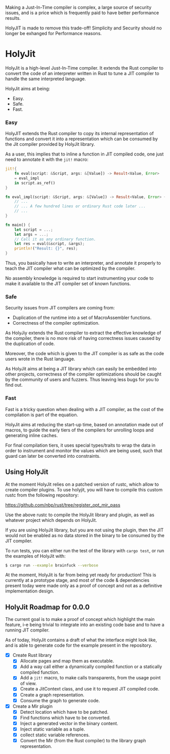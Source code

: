 Making a Just-In-Time compiler is complex, a large source of security
issues, and is a price which is frequently paid to have better performance
results.

HolyJIT is made to remove this trade-off! Simplicity and Security should no
longer be exhanged for Performance reasons.

# HolyJit

HolyJit is a high-level Just-In-Time compiler. It extends the Rust compiler
to convert the code of an interpreter written in Rust to tune a JIT compiler
to handle the same interpreted language.

HolyJit aims at being:
 * Easy.
 * Safe.
 * Fast.

### Easy

HolyJIT extends the Rust compiler to copy its internal representation of
functions and convert it into a representation which can be consumed by the
Jit compiler provided by HolyJit library.

As a user, this implies that to inline a function in JIT compiled code, one
just need to annotate it with the `jit!` macro:

```rust
jit!{
    fn eval(script: &Script, args: &[Value]) -> Result<Value, Error>
    = eval_impl
    in script.as_ref()
}

fn eval_impl(script: &Script, args: &[Value]) -> Result<Value, Error> {
    // ...
    // ... A few hundred lines or ordinary Rust code later ...
    // ...
}

fn main() {
    let script = ...;
    let args = ...;
    // Call it as any ordinary function.
    let res = eval(&script, &args);
    println!("Result: {}", res);
}
```

Thus, you basically have to write an interpreter, and annotate it properly
to teach the JIT compiler what can be optimized by the compiler.

No assembly knowledge is required to start instrumenting your code to make
it available to the JIT compiler set of known functions.

### Safe

Security issues from JIT compilers are coming from:
* Duplication of the runtime into a set of MacroAssembler functions.
* Correctness of the compiler optimization.

As HolyJiy extends the Rust compiler to extract the effective knowledge of
the compiler, there is no more risk of having correctness issues caused by
the duplication of code.

Moreover, the code which is given to the JIT compiler is as safe as the code
users wrote in the Rust language.

As HolyJit aims at being a JIT library which can easily be embedded into
other projects, correctness of the compiler optimizations should be caught
by the community of users and fuzzers. Thus leaving less bugs for you to
find out.

### Fast

Fast is a tricky question when dealing with a JIT compiler, as the cost of
the compilation is part of the equation.

HolyJit aims at reducing the start-up time, based on annotation made out of
macros, to guide the early tiers of the compilers for unrolling loops and
generating inline caches.

For final compilation tiers, it uses special types/traits to wrap the data
in order to instrument and monitor the values which are being used, such
that guard can later be converted into constraints.

## Using HolyJit

At the moment HolyJit relies on a patched version of rustc, which allow to
create compiler plugins.  To use holyjit, you will have to compile this
custom rustc from the following repository:

https://github.com/nbp/rust/tree/register_opt_mir_pass

Use the above rustc to compile the HolyJit library and plugin, as well as
whatever project which depends on HolyJit.

If you are using HolyJit library, but you are not using the plugin, then the
JIT would not be enabled as no data stored in the binary to be consumed by
the JIT compiler.

To run tests, you can either run the test of the library with `cargo test`,
or run the examples of HolyJit with:

```sh
$ cargo run --example brainfuck --verbose
```

At the moment, HolyJit is far from being yet ready for production! This is
currently at a prototype stage, and most of the code & dependencies present
today were made only as a proof of concept and not as a definitive
implementation design.

## HolyJit Roadmap for 0.0.0

The current goal is to make a proof of concept which highlight the main
feature, i-e being trivial to integrate into an existing code base and to
have a running JIT compiler.

As of today, HolyJit contains a draft of what the interface might look like,
and is able to generate code for the example present in the repository.

- [x] Create Rust library
  - [x] Allocate pages and map them as executable.
  - [x] Add a way call either a dynamically compiled function or a statically
        compiled function.
  - [x] Add a `jit!` macro, to make calls transparents, from the usage point
        of view.
  - [x] Create a JitContext class, and use it to request JIT compiled code.
  - [x] Create a graph representation.
  - [x] Consume the graph to generate code.

- [x] Create a Mir plugin
  - [x] Detect location which have to be patched.
  - [x] Find functions which have to be converted.
  - [x] Inject a generated vector in the binary content.
  - [x] Inject static variable as a tuple.
  - [x] collect static variable references.
  - [x] Convert the Mir (from the Rust compiler) to the library graph representation.
